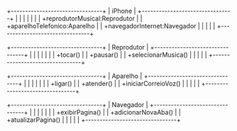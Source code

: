 +--------------------------------+
|   iPhone                        |
+--------------------------------+
|                                |
|                                |
|                                |
| +reprodutorMusical:Reprodutor  |
| +aparelhoTelefonico:Aparelho   |
| +navegadorInternet:Navegador    |
|                                |
|                                |
+--------------------------------+

+--------------------------------+
|   Reprodutor                    |
+--------------------------------+
|                                |
|                                |
|                                |
| +tocar()                        |
| +pausar()                       |
| +selecionarMusica()             |
|                                |
|                                |
+--------------------------------+

+--------------------------------+
|   Aparelho                       |
+--------------------------------+
|                                |
|                                |
|                                |
| +ligar()                        |
| +atender()                      |
| +iniciarCorreioVoz()            |
|                                |
|                                |
+--------------------------------+

+--------------------------------+
|   Navegador                    |
+--------------------------------+
|                                |
|                                |
|                                |
| +exibirPagina()                 |
| +adicionarNovaAba()             |
| +atualizarPagina()              |
|                                |
|                                |
+--------------------------------+
